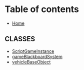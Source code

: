 # Table of contents

* [Home](README.md)

## CLASSES

* [ScriptGameInstance](classes/scriptgameinstance.md)
* [gameBlackboardSystem](classes/gameblackboardsystem.md)
* [vehicleBaseObject](classes/vehiclebaseobject.md)

